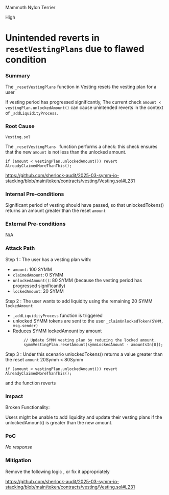 Mammoth Nylon Terrier

High

# Unintended reverts in `resetVestingPlans` due to flawed condition

### Summary

The `_resetVestingPlans` function in Vesting resets the vesting plan for a user

If vesting period has progressed significantly, 
The current check `amount < vestingPlan.unlockedAmount()` 
can cause unintended reverts in the context of `_addLiquidityProcess`.

### Root Cause

`Vesting.sol`

The `_resetVestingPlans ` function performs a check:
this check ensures that the new `amount` is not less than the unlocked amount.

```solidity
if (amount < vestingPlan.unlockedAmount()) revert AlreadyClaimedMoreThanThis();
```

https://github.com/sherlock-audit/2025-03-symm-io-stacking/blob/main/token/contracts/vesting/Vesting.sol#L231

### Internal Pre-conditions

Significant period of vesting should have passed, 
so that unlockedTokens() returns an amount greater than the reset `amount` 

### External Pre-conditions

N/A

### Attack Path



Step 1 :
The user has a vesting plan with:

- `amount`: 100 SYMM
- `claimedAmount`: 0 SYMM
- `unlockedAmount()`: 80 SYMM (because the vesting period has progressed significantly)
- `lockedAmount`: 20 SYMM 


Step 2 : 
The user wants to add liquidity using the remaining 20 SYMM `lockedAmount`

- `_addLiquidityProcess` function is triggered
- unlocked SYMM tokens are sent to the user `_claimUnlockedToken(SYMM, msg.sender)`
- Reduces SYMM lockedAmount by amount 

```solidity
		// Update SYMM vesting plan by reducing the locked amount.
		symmVestingPlan.resetAmount(symmLockedAmount - amountsIn[0]);

```

Step 3 : 
Under this scenario unlockedTokens() returns a value greater than the reset `amount` 
20Symm < 80Symm

```solidity
if (amount < vestingPlan.unlockedAmount()) revert AlreadyClaimedMoreThanThis();
```
and the function reverts




### Impact

Broken Functionality:

Users might be unable to add liquidity and update their vesting plans if the unlockedAmount() is greater than the new amount.

### PoC

_No response_

### Mitigation

Remove the following logic , or fix it appropriately


https://github.com/sherlock-audit/2025-03-symm-io-stacking/blob/main/token/contracts/vesting/Vesting.sol#L231